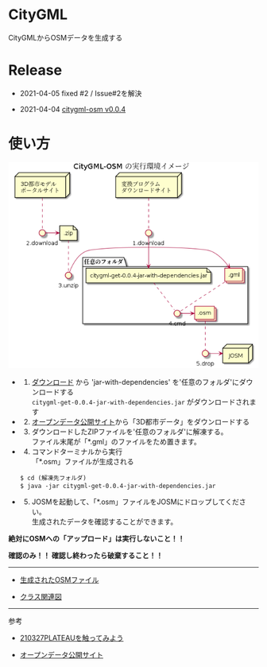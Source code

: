 # CityGML

CityGMLからOSMデータを生成する

# Release

- 2021-04-05 fixed #2 / Issue#2を解決

- 2021-04-04 [citygml-osm v0.0.4](http://surveyor.mydns.jp/archiva/#artifact-details-download-content~haya4/haya4/citygml-get/0.0.4)

# 使い方

![startup.pu](doc/startup.png)

- 1. [ダウンロード](http://surveyor.mydns.jp/archiva/#artifact-details-download-content~haya4/haya4/citygml-get/0.0.4) から 'jar-with-dependencies' を'任意のフォルダ'にダウンロードする<br/> `citygml-get-0.0.4-jar-with-dependencies.jar` がダウンロードされます

- 2. [オープンデータ公開サイト](https://www.geospatial.jp/ckan/dataset/plateau)から「3D都市データ」をダウンロードする

- 3. ダウンロードしたZIPファイルを'任意のフォルダ'に解凍する。<br/>ファイル末尾が「*.gml」のファイルをため置きます。

- 4. コマンドターミナルから実行<br/>「*.osm」ファイルが生成される

  ```
  $ cd (解凍先フォルダ)
  $ java -jar citygml-get-0.0.4-jar-with-dependencies.jar
  ```

- 5. JOSMを起動して、「*.osm」ファイルをJOSMにドロップしてください。<br/>生成されたデータを確認することができます。

**絶対にOSMへの「アップロード」は実行しないこと！！**

**確認のみ！！  確認し終わったら破棄すること！！**

------

- [生成されたOSMファイル](53392547_bldg_6697_op2.osm)

- [クラス関連図](doc/class.png)

----------------

参考

- [210327PLATEAUを触ってみよう](https://hackmd.io/@geopythonjp/HkZOmNpqL/%2FhfZTkl5FQGy8YHrgzc7ohQ)

- [オープンデータ公開サイト](https://www.geospatial.jp/ckan/dataset/plateau)

 
